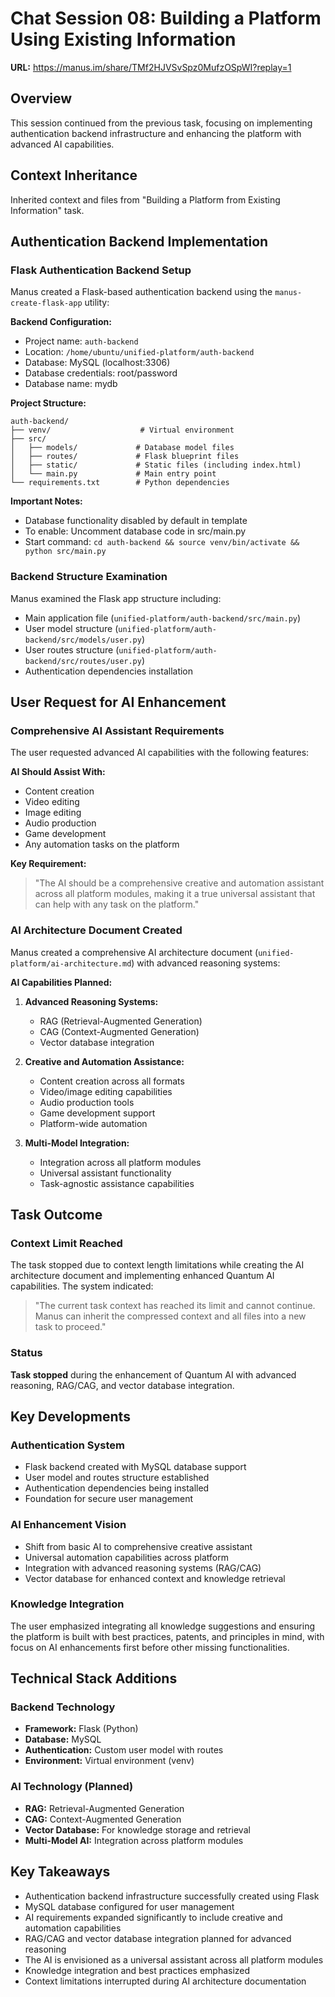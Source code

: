 # Chat Session 08: Building a Platform Using Existing Information

**URL:** https://manus.im/share/TMf2HJVSvSpz0MufzOSpWI?replay=1

## Overview
This session continued from the previous task, focusing on implementing authentication backend infrastructure and enhancing the platform with advanced AI capabilities.

## Context Inheritance
Inherited context and files from "Building a Platform from Existing Information" task.

## Authentication Backend Implementation

### Flask Authentication Backend Setup
Manus created a Flask-based authentication backend using the `manus-create-flask-app` utility:

**Backend Configuration:**
- Project name: `auth-backend`
- Location: `/home/ubuntu/unified-platform/auth-backend`
- Database: MySQL (localhost:3306)
- Database credentials: root/password
- Database name: mydb

**Project Structure:**
```
auth-backend/
├── venv/                    # Virtual environment
├── src/
│   ├── models/             # Database model files
│   ├── routes/             # Flask blueprint files
│   ├── static/             # Static files (including index.html)
│   └── main.py             # Main entry point
└── requirements.txt        # Python dependencies
```

**Important Notes:**
- Database functionality disabled by default in template
- To enable: Uncomment database code in src/main.py
- Start command: `cd auth-backend && source venv/bin/activate && python src/main.py`

### Backend Structure Examination
Manus examined the Flask app structure including:
- Main application file (`unified-platform/auth-backend/src/main.py`)
- User model structure (`unified-platform/auth-backend/src/models/user.py`)
- User routes structure (`unified-platform/auth-backend/src/routes/user.py`)
- Authentication dependencies installation

## User Request for AI Enhancement

### Comprehensive AI Assistant Requirements
The user requested advanced AI capabilities with the following features:

**AI Should Assist With:**
- Content creation
- Video editing
- Image editing
- Audio production
- Game development
- Any automation tasks on the platform

**Key Requirement:**
> "The AI should be a comprehensive creative and automation assistant across all platform modules, making it a true universal assistant that can help with any task on the platform."

### AI Architecture Document Created
Manus created a comprehensive AI architecture document (`unified-platform/ai-architecture.md`) with advanced reasoning systems:

**AI Capabilities Planned:**
1. **Advanced Reasoning Systems:**
   - RAG (Retrieval-Augmented Generation)
   - CAG (Context-Augmented Generation)
   - Vector database integration

2. **Creative and Automation Assistance:**
   - Content creation across all formats
   - Video/image editing capabilities
   - Audio production tools
   - Game development support
   - Platform-wide automation

3. **Multi-Model Integration:**
   - Integration across all platform modules
   - Universal assistant functionality
   - Task-agnostic assistance capabilities

## Task Outcome

### Context Limit Reached
The task stopped due to context length limitations while creating the AI architecture document and implementing enhanced Quantum AI capabilities. The system indicated:

> "The current task context has reached its limit and cannot continue. Manus can inherit the compressed context and all files into a new task to proceed."

### Status
**Task stopped** during the enhancement of Quantum AI with advanced reasoning, RAG/CAG, and vector database integration.

## Key Developments

### Authentication System
- Flask backend created with MySQL database support
- User model and routes structure established
- Authentication dependencies being installed
- Foundation for secure user management

### AI Enhancement Vision
- Shift from basic AI to comprehensive creative assistant
- Universal automation capabilities across platform
- Integration with advanced reasoning systems (RAG/CAG)
- Vector database for enhanced context and knowledge retrieval

### Knowledge Integration
The user emphasized integrating all knowledge suggestions and ensuring the platform is built with best practices, patents, and principles in mind, with focus on AI enhancements first before other missing functionalities.

## Technical Stack Additions

### Backend Technology
- **Framework:** Flask (Python)
- **Database:** MySQL
- **Authentication:** Custom user model with routes
- **Environment:** Virtual environment (venv)

### AI Technology (Planned)
- **RAG:** Retrieval-Augmented Generation
- **CAG:** Context-Augmented Generation
- **Vector Database:** For knowledge storage and retrieval
- **Multi-Model AI:** Integration across platform modules

## Key Takeaways
- Authentication backend infrastructure successfully created using Flask
- MySQL database configured for user management
- AI requirements expanded significantly to include creative and automation capabilities
- RAG/CAG and vector database integration planned for advanced reasoning
- The AI is envisioned as a universal assistant across all platform modules
- Knowledge integration and best practices emphasized
- Context limitations interrupted during AI architecture documentation

